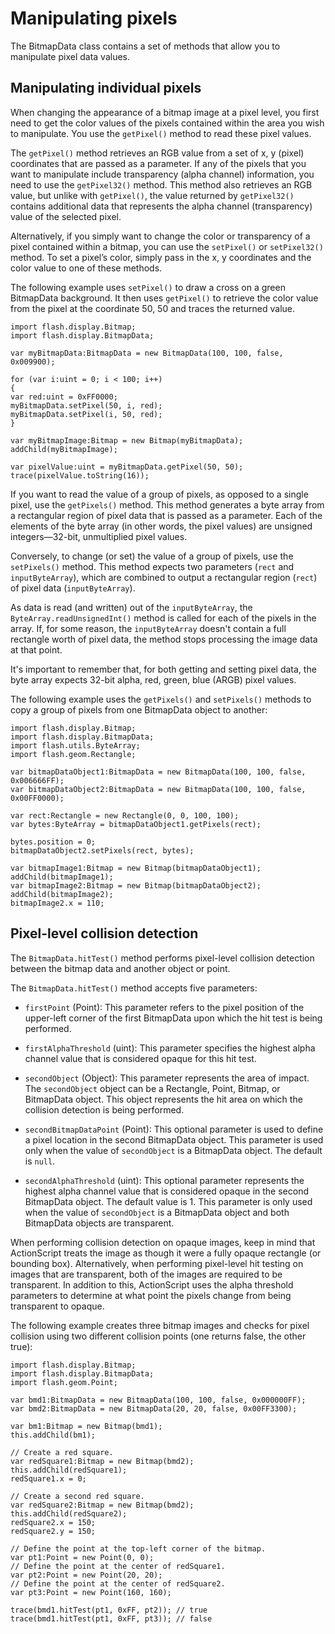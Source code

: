 # Manipulating pixels

<div>

The BitmapData class contains a set of methods that allow you to manipulate
pixel data values.

</div>

<div>

## Manipulating individual pixels

<div>

When changing the appearance of a bitmap image at a pixel level, you first need
to get the color values of the pixels contained within the area you wish to
manipulate. You use the `getPixel()` method to read these pixel values.

The `getPixel()` method retrieves an RGB value from a set of x, y (pixel)
coordinates that are passed as a parameter. If any of the pixels that you want
to manipulate include transparency (alpha channel) information, you need to use
the `getPixel32()` method. This method also retrieves an RGB value, but unlike
with `getPixel()`, the value returned by `getPixel32()` contains additional data
that represents the alpha channel (transparency) value of the selected pixel.

Alternatively, if you simply want to change the color or transparency of a pixel
contained within a bitmap, you can use the `setPixel()` or `setPixel32()`
method. To set a pixel’s color, simply pass in the x, y coordinates and the
color value to one of these methods.

The following example uses `setPixel()` to draw a cross on a green BitmapData
background. It then uses `getPixel()` to retrieve the color value from the pixel
at the coordinate 50, 50 and traces the returned value.

    import flash.display.Bitmap;
    import flash.display.BitmapData;

    var myBitmapData:BitmapData = new BitmapData(100, 100, false, 0x009900);

    for (var i:uint = 0; i < 100; i++)
    {
    var red:uint = 0xFF0000;
    myBitmapData.setPixel(50, i, red);
    myBitmapData.setPixel(i, 50, red);
    }

    var myBitmapImage:Bitmap = new Bitmap(myBitmapData);
    addChild(myBitmapImage);

    var pixelValue:uint = myBitmapData.getPixel(50, 50);
    trace(pixelValue.toString(16));

If you want to read the value of a group of pixels, as opposed to a single
pixel, use the `getPixels()` method. This method generates a byte array from a
rectangular region of pixel data that is passed as a parameter. Each of the
elements of the byte array (in other words, the pixel values) are unsigned
integers—32-bit, unmultiplied pixel values.

Conversely, to change (or set) the value of a group of pixels, use the
`setPixels()` method. This method expects two parameters (`rect` and
`inputByteArray`), which are combined to output a rectangular region (`rect`) of
pixel data (`inputByteArray`).

As data is read (and written) out of the `inputByteArray`, the
`ByteArray.readUnsignedInt()` method is called for each of the pixels in the
array. If, for some reason, the `inputByteArray` doesn't contain a full
rectangle worth of pixel data, the method stops processing the image data at
that point.

It's important to remember that, for both getting and setting pixel data, the
byte array expects 32-bit alpha, red, green, blue (ARGB) pixel values.

The following example uses the `getPixels()` and `setPixels()` methods to copy a
group of pixels from one BitmapData object to another:

    import flash.display.Bitmap;
    import flash.display.BitmapData;
    import flash.utils.ByteArray;
    import flash.geom.Rectangle;

    var bitmapDataObject1:BitmapData = new BitmapData(100, 100, false, 0x006666FF);
    var bitmapDataObject2:BitmapData = new BitmapData(100, 100, false, 0x00FF0000);

    var rect:Rectangle = new Rectangle(0, 0, 100, 100);
    var bytes:ByteArray = bitmapDataObject1.getPixels(rect);

    bytes.position = 0;
    bitmapDataObject2.setPixels(rect, bytes);

    var bitmapImage1:Bitmap = new Bitmap(bitmapDataObject1);
    addChild(bitmapImage1);
    var bitmapImage2:Bitmap = new Bitmap(bitmapDataObject2);
    addChild(bitmapImage2);
    bitmapImage2.x = 110;

</div>

</div>

<div>

## Pixel-level collision detection

<div>

The `BitmapData.hitTest()` method performs pixel-level collision detection
between the bitmap data and another object or point.

The `BitmapData.hitTest()` method accepts five parameters:

- `firstPoint` (Point): This parameter refers to the pixel position of the
  upper-left corner of the first BitmapData upon which the hit test is being
  performed.

- `firstAlphaThreshold` (uint): This parameter specifies the highest alpha
  channel value that is considered opaque for this hit test.

- `secondObject` (Object): This parameter represents the area of impact. The
  `secondObject` object can be a Rectangle, Point, Bitmap, or BitmapData object.
  This object represents the hit area on which the collision detection is being
  performed.

- `secondBitmapDataPoint` (Point): This optional parameter is used to define a
  pixel location in the second BitmapData object. This parameter is used only
  when the value of `secondObject` is a BitmapData object. The default is
  `null`.

- `secondAlphaThreshold` (uint): This optional parameter represents the highest
  alpha channel value that is considered opaque in the second BitmapData object.
  The default value is 1. This parameter is only used when the value of
  `secondObject` is a BitmapData object and both BitmapData objects are
  transparent.

When performing collision detection on opaque images, keep in mind that
ActionScript treats the image as though it were a fully opaque rectangle (or
bounding box). Alternatively, when performing pixel-level hit testing on images
that are transparent, both of the images are required to be transparent. In
addition to this, ActionScript uses the alpha threshold parameters to determine
at what point the pixels change from being transparent to opaque.

The following example creates three bitmap images and checks for pixel collision
using two different collision points (one returns false, the other true):

    import flash.display.Bitmap;
    import flash.display.BitmapData;
    import flash.geom.Point;

    var bmd1:BitmapData = new BitmapData(100, 100, false, 0x000000FF);
    var bmd2:BitmapData = new BitmapData(20, 20, false, 0x00FF3300);

    var bm1:Bitmap = new Bitmap(bmd1);
    this.addChild(bm1);

    // Create a red square.
    var redSquare1:Bitmap = new Bitmap(bmd2);
    this.addChild(redSquare1);
    redSquare1.x = 0;

    // Create a second red square.
    var redSquare2:Bitmap = new Bitmap(bmd2);
    this.addChild(redSquare2);
    redSquare2.x = 150;
    redSquare2.y = 150;

    // Define the point at the top-left corner of the bitmap.
    var pt1:Point = new Point(0, 0);
    // Define the point at the center of redSquare1.
    var pt2:Point = new Point(20, 20);
    // Define the point at the center of redSquare2.
    var pt3:Point = new Point(160, 160);

    trace(bmd1.hitTest(pt1, 0xFF, pt2)); // true
    trace(bmd1.hitTest(pt1, 0xFF, pt3)); // false

</div>

</div>
